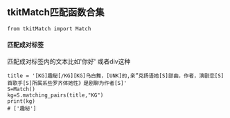 ## tkitMatch匹配函数合集



```
from tkitMatch import Match

```
#### 匹配成对标签
匹配成对标签内的文本比如'<a helf="www.baidu.com" title="河南省">你好</a>' 或者div这种

```
title = '[KG]趣秘[/KG][KG]乌白舞，[UNK]的,亲”克扬语她[S]部曲，作者，演剧恋[S]首歌手[S]所属系些罗齐体她性》是剧聊为作者[S]'
S=Match()
kg=S.matching_pairs(title,"KG")
print(kg)
# ['趣秘']

```